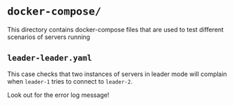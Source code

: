 # `docker-compose/`

This directory contains docker-compose files that are used to test different scenarios of servers running


## `leader-leader.yaml`

This case checks that two instances of servers in leader mode will complain when `leader-1` tries to connect to `leader-2`.

Look out for the error log message!